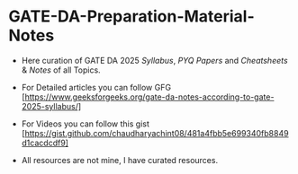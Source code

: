 # GATE-DA-Preparation-Material-Notes

- Here curation of GATE DA 2025 *Syllabus*, *PYQ Papers* and *Cheatsheets* & *Notes* of all Topics.

- For Detailed articles you can follow GFG [https://www.geeksforgeeks.org/gate-da-notes-according-to-gate-2025-syllabus/]

- For Videos you can follow this gist [https://gist.github.com/chaudharyachint08/481a4fbb5e699340fb8849d1cacdcdf9]
   

- All resources are not mine, I have curated resources.
